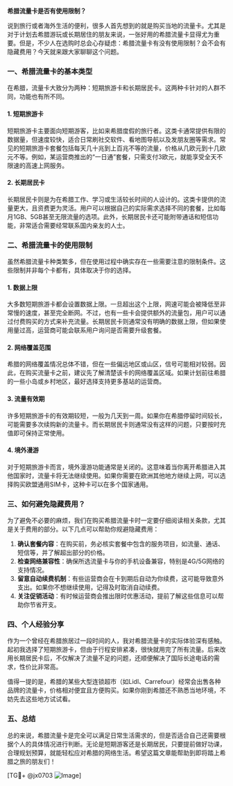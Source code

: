 **希腊流量卡是否有使用限制？**

说到旅行或者海外生活的便利，很多人首先想到的就是购买当地的流量卡。尤其是对于计划去希腊游玩或长期居住的朋友来说，一张好用的希腊流量卡显得尤为重要。但是，不少人在选购时总会心存疑虑：希腊流量卡有没有使用限制？会不会有隐藏费用？今天就来跟大家聊聊这个问题。

### 一、希腊流量卡的基本类型

在希腊，流量卡大致分为两种：短期旅游卡和长期居民卡。这两种卡针对的人群不同，功能也有所不同。

#### 1. 短期旅游卡
短期旅游卡主要面向短期游客，比如来希腊度假的旅行者。这类卡通常提供有限的数据量，但速度较快，适合日常刷社交软件、看地图导航以及发朋友圈等需求。常见的短期旅游卡套餐包括每天几十兆到上百兆不等的流量，价格从几欧元到十几欧元不等。例如，某运营商推出的“一日通”套餐，只需支付3欧元，就能享受全天不限速的高速上网服务。

#### 2. 长期居民卡
长期居民卡则是为在希腊工作、学习或生活较长时间的人设计的。这类卡提供的流量更大，且资费更为灵活。用户可以根据自己的实际需求选择不同的套餐，比如每月1GB、5GB甚至无限流量的选项。此外，长期居民卡还可能附带通话和短信功能，非常适合需要经常联系国内亲友的人士。

### 二、希腊流量卡的使用限制

虽然希腊流量卡种类繁多，但在使用过程中确实存在一些需要注意的限制条件。这些限制并非每个卡都有，具体取决于你的选择。

#### 1. 数据上限
大多数短期旅游卡都会设置数据上限。一旦超出这个上限，网速可能会被降低至非常慢的速度，甚至完全断网。不过，也有一些卡会提供额外的流量包，用户可以通过付费购买的方式来补充流量。长期居民卡则通常没有明确的数据上限，但如果使用量过高，运营商可能会联系用户询问是否需要升级套餐。

#### 2. 网络覆盖范围
希腊的网络覆盖情况总体不错，但在一些偏远地区或山区，信号可能相对较弱。因此，在购买流量卡之前，建议先了解清楚该卡的网络覆盖区域。如果计划前往希腊的一些小岛或乡村地区，最好选择支持更多基站的运营商。

#### 3. 流量有效期
许多短期旅游卡的有效期较短，一般为几天到一周。如果你在希腊停留时间较长，可能需要多次续购新的流量卡。而长期居民卡则通常没有这样的问题，只要按时充值即可保持正常使用。

#### 4. 境外漫游
对于短期旅游卡而言，境外漫游功能通常是关闭的。这意味着当你离开希腊进入其他国家时，流量卡将无法继续使用。如果你需要在欧洲其他地方继续上网，可以选择购买欧盟通用SIM卡，这种卡可以在多个国家通用。

### 三、如何避免隐藏费用？

为了避免不必要的麻烦，我们在购买希腊流量卡时一定要仔细阅读相关条款，尤其是关于费用的部分。以下几点可以帮助你规避隐藏费用：

1. **确认套餐内容**：在购买前，务必核实套餐中包含的服务项目，如流量、通话、短信等，并了解超出部分的价格。
2. **检查网络兼容性**：确保所选流量卡与你的手机设备兼容，特别是4G/5G网络的支持情况。
3. **留意自动续费机制**：有些运营商会在卡到期后自动为你续费，这可能导致意外支出。如果你不想继续使用，记得及时取消自动续费。
4. **关注促销活动**：有时候运营商会推出限时优惠活动，提前了解这些信息可以帮助你节省开支。

### 四、个人经验分享

作为一个曾经在希腊旅居过一段时间的人，我对希腊流量卡的实际体验深有感触。起初我选择了短期旅游卡，但由于行程安排紧凑，很快就用完了所有流量。后来改用长期居民卡后，不仅解决了流量不足的问题，还顺便解决了国际长途电话的需求，性价比非常高。

值得一提的是，希腊的某些大型连锁超市（如Lidl、Carrefour）经常会出售各种品牌的流量卡，价格相对便宜且方便购买。如果你刚到希腊还不熟悉当地环境，不妨先去这些地方试试看。

### 五、总结

总的来说，希腊流量卡是完全可以满足日常生活需求的，但是否适合自己还需要根据个人的具体情况进行判断。无论是短期游客还是长期居民，只要提前做好功课，合理规划预算，就能轻松应对希腊的网络生活。希望这篇文章能帮助到即将踏上希腊之旅的朋友们！

[TG💪+ @jx0703 ![Image](https://github.com/user-attachments/assets/dbca1d08-cadb-493c-b0ec-ad6f7a83f270)]